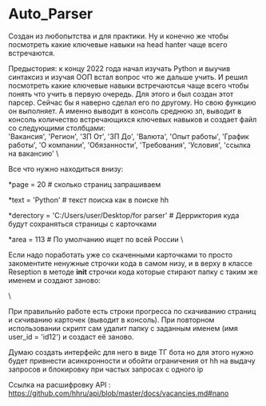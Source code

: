 # Auto_Parser
Создан из любопытства и для практики. Ну и конечно же чтобы посмотреть какие ключевые навыки на head hanter чаще всего встречаются. 

Предыстория: к концу 2022 года начал изучать Python и выучив синтаксиз и изучая ООП встал вопрос что же дальше учить. И решил посмотреть какие ключевые навыки встречаютсья чаще всего чтобы понять что учить в первую очередь. Для этого и был создан этот парсер.  Сейчас бы я наверно сделал его по другому. Но свою функцию он выполняет. А именно выводит в консоль среднюю зп, выводит в консоль количество встречающихся ключевых навыков и создает файл  со следующими столбцами:
\
'Вакансия', 'Регион', 'ЗП От', 'ЗП До', 'Валюта', 'Опыт работы', 'График работы', 'О компании', 'Обязанности', 'Требования', 'Условия', 'ссылка на вакансию'
\

Все что нужно находиться внизу:

*page = 20                          # сколько страниц запрашиваем

*text = 'Python'                    # текст поиска как в поиске hh

*derectory = 'C:/Users/user/Desktop/for parser'            # Дерриктория куда будут сохраняться страницы с карточками

*area = 113                          # По умолчанию ищет по всей России
\

Если надо поработать уже со скаченными карточками то просто закоментите ненужные строчки кода в самом низу, и в верху в классе Reseption в методе __init__ строчки кода которые стирают папку с таким же именем и создают заново:

\

При правильнйо работе есть строки прогресса по скачиванию страниц и скчиванию карточек (выводит в консоль).
При повторном использовании скрипт сам удалит папку с заданным именем (имя user_id = 'id12') и создаст её заново.  

Думаю создать интерфейс для него в виде ТГ бота но для этого нужно будет привнести асинхронности и обойти ограничения от hh на выдачу запросов и блокировку при частых запросах с одного ip

Ссылка на расшифровку API : https://github.com/hhru/api/blob/master/docs/vacancies.md#nano 
